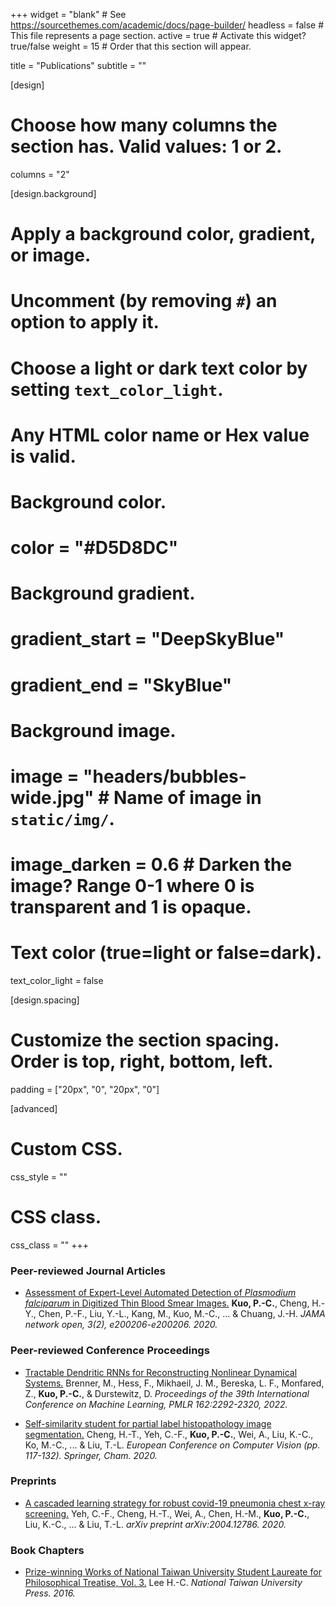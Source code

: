 +++
widget = "blank"  # See https://sourcethemes.com/academic/docs/page-builder/
headless = false  # This file represents a page section.
active = true  # Activate this widget? true/false
weight = 15  # Order that this section will appear.

title = "Publications"
subtitle = ""

[design]
  # Choose how many columns the section has. Valid values: 1 or 2.
  columns = "2"

[design.background]
  # Apply a background color, gradient, or image.
  #   Uncomment (by removing `#`) an option to apply it.
  #   Choose a light or dark text color by setting `text_color_light`.
  #   Any HTML color name or Hex value is valid.

  # Background color.
  # color = "#D5D8DC"
  
  # Background gradient.
  # gradient_start = "DeepSkyBlue"
  # gradient_end = "SkyBlue"
  
  # Background image.
  # image = "headers/bubbles-wide.jpg"  # Name of image in `static/img/`.
  # image_darken = 0.6  # Darken the image? Range 0-1 where 0 is transparent and 1 is opaque.

  # Text color (true=light or false=dark).
  text_color_light = false

[design.spacing]
  # Customize the section spacing. Order is top, right, bottom, left.
  padding = ["20px", "0", "20px", "0"]

[advanced]
 # Custom CSS. 
 css_style = ""
 
 # CSS class.
 css_class = ""
+++


### Peer-reviewed Journal Articles
+ [Assessment of Expert-Level Automated Detection of *Plasmodium falciparum* in Digitized Thin Blood Smear Images.](https://jamanetwork.com/journals/jamanetworkopen/fullarticle/2762023) **Kuo, P.-C.**, Cheng, H.-Y., Chen, P.-F., Liu, Y.-L., Kang, M., Kuo, M.-C., ... & Chuang, J.-H. *JAMA network open, 3(2), e200206-e200206. 2020.*


### Peer-reviewed Conference Proceedings
+ [Tractable Dendritic RNNs for Reconstructing Nonlinear Dynamical Systems.](https://proceedings.mlr.press/v162/brenner22a.html) Brenner, M., Hess, F., Mikhaeil, J. M., Bereska, L. F., Monfared, Z., **Kuo, P.-C.**, & Durstewitz, D. *Proceedings of the 39th International Conference on Machine Learning, PMLR 162:2292-2320, 2022.*

+ [Self-similarity student for partial label histopathology image segmentation.](https://link.springer.com/chapter/10.1007/978-3-030-58595-2_8) Cheng, H.-T., Yeh, C.-F., **Kuo, P.-C.**, Wei, A., Liu, K.-C., Ko, M.-C., ... & Liu, T.-L. *European Conference on Computer Vision (pp. 117-132). Springer, Cham. 2020.*


### Preprints
+ [A cascaded learning strategy for robust covid-19 pneumonia chest x-ray screening.](https://arxiv.org/abs/2004.12786) Yeh, C.-F., Cheng, H.-T., Wei, A., Chen, H.-M., **Kuo, P.-C.**, Liu, K.-C., ... & Liu, T.-L. *arXiv preprint arXiv:2004.12786. 2020.*


### Book Chapters
+ [Prize-winning Works of National Taiwan University Student Laureate for Philosophical Treatise, Vol. 3.](https://press.ntu.edu.tw/tw/publish/show.php?act=book&refer=ntup_book00921&page=2&field=bser) Lee H.-C. *National Taiwan University Press. 2016.*